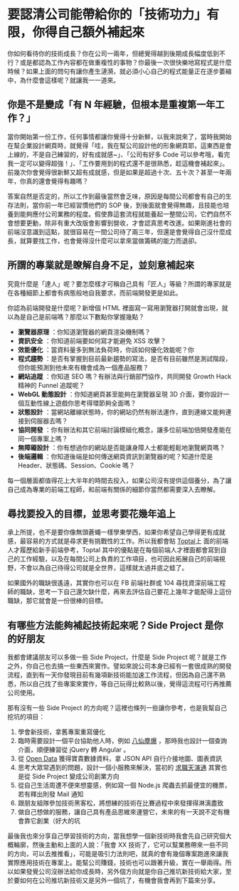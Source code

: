 # 要認清公司能帶給你的「技術功力」有限，你得自己額外補起來

你如何看待你的技術成長？你在公司一兩年，但總覺得越到後期成長幅度低到不行？或是都認為工作內容都在做重複性的事物？你最後一次很快樂地寫程式是什麼時候？如果上面的問句有讓你產生漣漪，就必須小心自己的程式能量正在逐步萎縮中，為什麼會這樣呢？就讓我一一道來。

## 你是不是變成「有 N 年經驗，但根本是重複第一年工作？」

當你開始第一份工作，任何事情都讓你覺得十分新鮮，以我來說來了，當時我開始在幫企業設計網頁時，就覺得「哇，我在幫公司設計他的形象網頁耶，這東西是會上線的，不是自己練習的，好有成就感~」、「公司有好多 Code 可以參考哦，看完我一定可以變得超強！」、「工作要用到的程式還不是很熟悉，趁這機會補起來」。前幾次你會覺得很新鮮又超有成就感，但是如果是超過十次、五十次？甚至一年兩年，你真的還會覺得有趣嗎？

答案自然是否定的，所以工作到最後當然會乏味，原因是每間公司都會有自己的生存法則，當你前一年已經習慣他們的 SOP 後，到後面就會覺得無趣，且技能也培養到能夠應付公司業務的程度。假使靠這套流程就能養起一整間公司，它們自然不會想要更動，除非有重大改版會影響到營收，才會認真思考改進。如果剛進社會的前端沒意識到這點，就很容易在一間公司待了兩三年，但還是會覺得自己沒什麼成長，就算要找工作，也會覺得沒什麼可以拿來當做籌碼的能力而退卻。

## 所謂的專業就是瞭解自身不足，並刻意補起來

究竟什麼是「達人」呢？要怎麼樣才可稱自己具有「匠人」等級？所謂的專家就是在各種細節上都會有病態般地自我要求，而前端開發更是如此。

你認為前端開發是什麼呢？新增個 HTML 裡面寫一寫用瀏覽器打開就會出現，就以為是自己是前端嗎？那麼以下數點你掌握幾點？

* **瀏覽器原理**
  ：你知道瀏覽器的網頁渲染機制嗎？
* **資訊安全**
  ：你知道前端要如何寫才能避免 XSS 攻擊？
* **效能優化**
  ：當資料量多到無法負荷時，你該如何優化效能呢？你
* **程式趨勢**
  ：是否有掌握到目前最新趨勢的寫法，是否有目前雖然是測試階段，但你能預測到他未來有機會成為一個產品服務？
* **網站追蹤**
  ：你知道 SEO 嗎？有辦法與行銷部門協作，共同開發 Growth Hack 精神的 Funnel 追蹤呢？
* **WebGL 動態設計**
  ：你知道網頁甚至能夠在瀏覽器呈現 3D 介面，要你設計一個互動性線上遊戲你思考得環節夠全面嗎？
* **狀態設計**
  ：當網站離線狀態時，你的網站仍然有辦法運作，直到連線又能夠連接到伺服器去嗎？
* **協同開發**
  ：你有辦法和其它前端討論模組化概念，讓多位前端加倍開發產能在同一個專案上嗎？
* **無障礙設計**
  ：你有想過你的網站是否能讓身障人士都能輕鬆地瀏覽網頁嗎？
* **後端邏輯**
  ：你知道後端是如何傳送網頁資訊到瀏覽器的呢？知道什麼是 Header、狀態碼、Session、Cookie 嗎？

每一個層面都值得花上大半年的時間去投入，如果公司沒有提供這個養分，為了讓自己成為專業的前端工程師，和前端有關係的細節你當然都需要深入去瞭解。

## 尋找要投入的目標，並思考要花幾年追上

承上所提，也不是要你像無頭蒼蠅一樣學東學西，如果你希望自己學得更有成就感，最容易的方式就是尋求更有挑戰性的工作。所以我都會貼 [Toptal](https://www.toptal.com/front-end)上 面的前端人才履歷給新手前端參考，Toptal 其中的優點是在每個前端人才裡面都會寫到自己的工作經驗，以及在每間公司上負責的工作項目，也可因此拓展自己的前端視野，不會以為自己待得公司就是全世界，這樣就太過井底之蛙了。

如果國外的職缺很遙遠，其實你也可以在 FB 前端社群或 104 尋找資深前端工程師的職缺，思考一下自己還欠缺什麼，再來去評估自己要花上幾年才能配得上這份職缺，那它就會是一份很棒的目標。

## 有哪些方法能夠補起技術起來呢？Side Project 是你的好朋友

我都會建議朋友可以多做一些 Side Project，什麼是 Side Project 呢？就是工作之外，你自己也去搞一些東西來實作。譬如來說公司本身已經有一套很成熟的開發流程，直到有一天你發現目前有幾項新技術能加速工作流程，但因為自己還不熟悉，所以自己找了些專案來實作，等自己玩得比較熟以後，覺得這流程可行再推薦公司使用。

那有沒有一些 Side Project 的方向呢？這裡也條列一些讓你參考，也是我幫自己挖坑的項目：

1. 學會新技術，拿舊專案重寫優化
2. 臨時需要設計一個平台協助他人時，例如
   [八仙塵爆](https://www.facebook.com/groups/javascript.tw/permalink/647706865330655/)
   ，那時我也設計一個查詢介面，順便練習從 jQuery 轉 Angular 。
3. 從
   [Open Data](https://data.kcg.gov.tw/)
   獲得寶貴數據資料，拿 JSON API 自行介接地圖、圖表資訊
4. 思考大眾常遇到的問題，設計一個小服務來解決，當初的
   [求職天演通](https://www.qollie.com/)
   其實也是從 Side Project 變成公司創業方向
5. 從自己生活周遭不便來想靈感，例如寫一個 Node.js 爬蟲去抓最便宜的機票，若有釋出則發 Mail 通知
6. 跟朋友組隊參加技術黑客松，將想練的技術在比賽過程中來發揮得淋漓盡致
7. 做自己想做的服務，讓自己具有產品思維來運營它，未來的有一天說不定有機會靠它創業（好大的坑

最後我也來分享自己學習技術的方向，當我想學一個新技術時我會先自己研究個大概輪廓，然後主動和上面的人說：「我會 XX 技術了，它可以幫業務帶來一些不同的方向，可以去推推看」，可能是吸引力法則吧，就真的會有幾個專案跑進來讓我實際應用技術在專案上。能幫公司賺錢，技術也可以跟著升級，實在一舉兩得。所以如果發覺公司沒辦法給你成長時，另外個方向就是你自己推坑新技術給大家，至於要如何在公司推坑新技術又是另外一個坑了，有機會我會再到下篇來分享。

